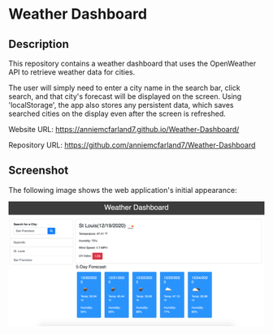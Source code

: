 # Weather Dashboard

## Description 

This repository contains a weather dashboard that uses the OpenWeather API to retrieve weather data for cities.

The user will simply need to enter a city name in the search bar, click search, and that city's forecast will be displayed on the screen. Using 'localStorage', the app also stores any persistent data, which saves searched cities on the display even after the screen is refreshed.

Website URL: https://anniemcfarland7.github.io/Weather-Dashboard/

Repository URL: https://github.com/anniemcfarland7/Weather-Dashboard

## Screenshot 

The following image shows the web application's initial appearance:

![Web Screenshot](./assets/screenshot.png)
